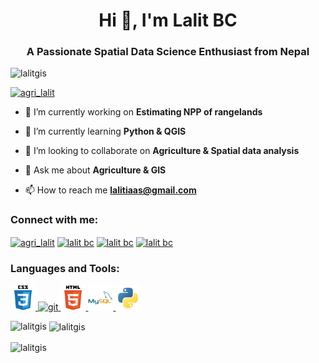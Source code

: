 <h1 align="center">Hi 👋, I'm Lalit BC</h1>
<h3 align="center">A Passionate Spatial Data Science Enthusiast from Nepal</h3>
<!-- <img align = "right" alt = "Coding" width = "400" src = " https://cdn.dribbble.com/users/1162077/screenshots/3848914/programmer.gif"> -->

<p align="left"> <img src="https://komarev.com/ghpvc/?username=lalitgis&label=Profile%20views&color=0e75b6&style=flat" alt="lalitgis" /> </p>

<p align="left"> <a href="https://twitter.com/@agri_lalit" target="blank"><img src="https://img.shields.io/twitter/follow/@agri_lalit?logo=twitter&style=for-the-badge" alt="agri_lalit" /></a> </p>

- 🔭 I’m currently working on **Estimating NPP of rangelands**

- 🌱 I’m currently learning **Python & QGIS**

- 👯 I’m looking to collaborate on **Agriculture & Spatial data analysis**

- 💬 Ask me about **Agriculture & GIS**

- 📫 How to reach me **lalitiaas@gmail.com**

<h3 align="left">Connect with me:</h3>
<p align="left">
<a href="https://twitter.com/agri_lalit" target="blank"><img align="center" src="https://raw.githubusercontent.com/rahuldkjain/github-profile-readme-generator/master/src/images/icons/Social/twitter.svg" alt="agri_lalit" height="30" width="40" /></a>
<a href="https://linkedin.com/in/lalit bc" target="blank"><img align="center" src="https://raw.githubusercontent.com/rahuldkjain/github-profile-readme-generator/master/src/images/icons/Social/linked-in-alt.svg" alt="lalit bc" height="30" width="40" /></a>
<a href="https://stackoverflow.com/users/lalit bc" target="blank"><img align="center" src="https://raw.githubusercontent.com/rahuldkjain/github-profile-readme-generator/master/src/images/icons/Social/stack-overflow.svg" alt="lalit bc" height="30" width="40" /></a>
<a href="https://kaggle.com/lalit bc" target="blank"><img align="center" src="https://raw.githubusercontent.com/rahuldkjain/github-profile-readme-generator/master/src/images/icons/Social/kaggle.svg" alt="lalit bc" height="30" width="40" /></a>
</p>

<h3 align="left">Languages and Tools:</h3>
<p align="left"> <a href="https://www.w3schools.com/css/" target="_blank" rel="noreferrer"> <img src="https://raw.githubusercontent.com/devicons/devicon/master/icons/css3/css3-original-wordmark.svg" alt="css3" width="40" height="40"/> </a> <a href="https://git-scm.com/" target="_blank" rel="noreferrer"> <img src="https://www.vectorlogo.zone/logos/git-scm/git-scm-icon.svg" alt="git" width="40" height="40"/> </a> <a href="https://www.w3.org/html/" target="_blank" rel="noreferrer"> <img src="https://raw.githubusercontent.com/devicons/devicon/master/icons/html5/html5-original-wordmark.svg" alt="html5" width="40" height="40"/> </a> <a href="https://www.mysql.com/" target="_blank" rel="noreferrer"> <img src="https://raw.githubusercontent.com/devicons/devicon/master/icons/mysql/mysql-original-wordmark.svg" alt="mysql" width="40" height="40"/> </a> <a href="https://www.python.org" target="_blank" rel="noreferrer"> <img src="https://raw.githubusercontent.com/devicons/devicon/master/icons/python/python-original.svg" alt="python" width="40" height="40"/> </a> </p>

<p><img align="left" src="https://github-readme-stats.vercel.app/api/top-langs?username=lalitgis&show_icons=true&locale=en&layout=compact" alt="lalitgis" /></p>

<p>&nbsp;<img align="center" src="https://github-readme-stats.vercel.app/api?username=lalitgis&show_icons=true&locale=en" alt="lalitgis" /></p>

<p><img align="center" src="https://github-readme-streak-stats.herokuapp.com/?user=lalitgis&" alt="lalitgis" /></p>
